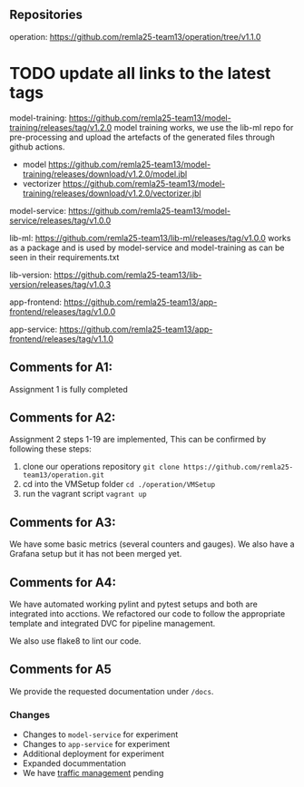 ## Repositories
operation: https://github.com/remla25-team13/operation/tree/v1.1.0

# TODO update all links to the latest tags

model-training: https://github.com/remla25-team13/model-training/releases/tag/v1.2.0  model training works, we use the lib-ml repo for pre-processing and upload the artefacts of the generated files through github actions.
- model https://github.com/remla25-team13/model-training/releases/download/v1.2.0/model.jbl
- vectorizer https://github.com/remla25-team13/model-training/releases/download/v1.2.0/vectorizer.jbl

model-service: https://github.com/remla25-team13/model-service/releases/tag/v1.0.0

lib-ml: https://github.com/remla25-team13/lib-ml/releases/tag/v1.0.0 works as a package and is used by model-service and model-training as can be seen in their requirements.txt

lib-version: https://github.com/remla25-team13/lib-version/releases/tag/v1.0.3

app-frontend: https://github.com/remla25-team13/app-frontend/releases/tag/v1.0.0

app-service: https://github.com/remla25-team13/app-frontend/releases/tag/v1.1.0

## Comments for A1:
Assignment 1 is fully completed

## Comments for A2:
Assignment 2 steps 1-19 are implemented,
This can be confirmed by following these steps:
1. clone our operations repository ```git clone https://github.com/remla25-team13/operation.git```
2. cd into the VMSetup folder ```cd ./operation/VMSetup```
3. run the vagrant script ```vagrant up```

## Comments for A3:
We have some basic metrics (several counters and gauges). We also have a Grafana setup but it has not been merged yet.

## Comments for A4:
We have automated working pylint and pytest setups and both are integrated into acctions. We refactored our code to follow the appropriate template and integrated DVC for pipeline management. 

We also use flake8 to lint our code.

## Comments for A5
We provide the requested documentation under `/docs`.

### Changes
- Changes to `model-service` for experiment
- Changes to `app-service` for experiment
- Additional deployment for experiment 
- Expanded docummentation
- We have [traffic management](https://github.com/remla25-team13/operation/pull/26) pending
